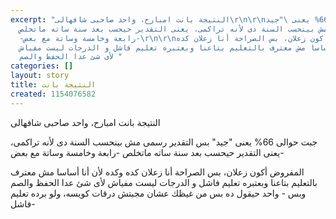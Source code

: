 ```yaml
---
excerpt: "النتيجة بانت امبارح، واحد صاحبى شافهالى\r\n\r\nجبت حوالى 66% يعنى \"جيد\"
  بس التقدير رسمى مش بينحسب السنة دى ﻷنه تراكمى، يعنى التقدير حيحسب بعد سنة ساته ماتخلص
  -رابعة وخامسة وساتة مع بعض-\r\n\r\nالمفروض أكون زعلان، بس الصراحة أنا زعلان كده
  وكده ﻷن أنا أساسا مش معترف بالتعليم بتاعنا وبعتبره تعليم فاشل و الدرجات ليست مفياش
  ﻷى شئ عدا الحفظ والصم "
categories: []
layout: story
title: النتيجة بانت
created: 1154076582
---
```

النتيجة بانت امبارح، واحد صاحبى شافهالى

جبت حوالى 66% يعنى "جيد" بس التقدير رسمى مش بينحسب السنة دى ﻷنه تراكمى، يعنى التقدير حيحسب بعد سنة ساته ماتخلص -رابعة وخامسة وساتة مع بعض-

المفروض أكون زعلان، بس الصراحة أنا زعلان كده وكده ﻷن أنا أساسا مش معترف بالتعليم بتاعنا وبعتبره تعليم فاشل و الدرجات ليست مفياش ﻷى شئ عدا الحفظ والصم وبس - واحد حيقول ده بس من غيظك عشان مجبتش درقات كويسه، ولو برده تعليم فاشل-
